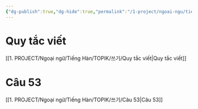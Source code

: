 ```yaml
---
{"dg-publish":true,"dg-hide":true,"permalink":"/1-project/ngoai-ngu/tieng-han/topik//cau-51-52-53-54/","hide":true,"dgPassFrontmatter":true}
---
```


# Quy tắc viết

[[1. PROJECT/Ngoại ngữ/Tiếng  Hàn/TOPIK/쓰기/Quy tắc viết\|Quy tắc viết]]

# Câu 53

[[1. PROJECT/Ngoại ngữ/Tiếng  Hàn/TOPIK/쓰기/Câu 53\|Câu 53]]